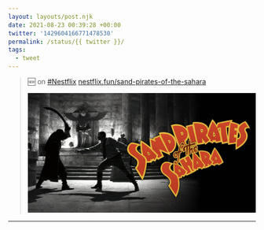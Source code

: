 ```yaml
---
layout: layouts/post.njk
date: 2021-08-23 00:39:28 +00:00
twitter: '1429604166771478530'
permalink: /status/{{ twitter }}/
tags: 
  - tweet
---
```


> 🆕 on [#Nestflix](https://twitter.com/hashtag/Nestflix) [nestflix.fun/sand-pirates-of-the-sahara](https://nestflix.fun/sand-pirates-of-the-sahara/)
> 
> [![Sand Pirates of the Sahara](/img/sand-pirates-of-the-sahara-thumb-1200w.jpg)](https://nestflix.fun/sand-pirates-of-the-sahara/)

---
